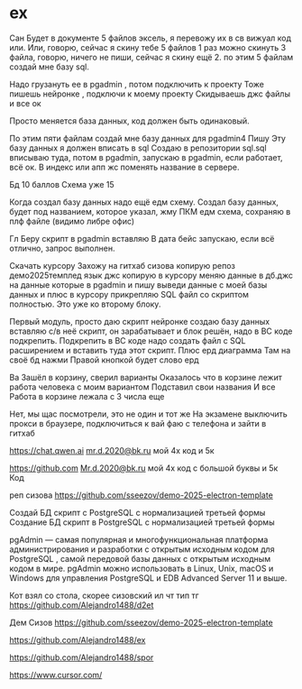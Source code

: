 # ex


Сан
Будет в документе 5 файлов эксель, я перевожу их в св вижуал код или.  Или, говорю, сейчас я скину тебе 5 файлов 1 раз можно скинуть 3 файла, говорю, ничего не пиши, сейчас я скину ещё 2.
по этим 5 файлам создай мне базу sql.

Надо грузануть ее в pgadmin , потом подключить к проекту
Тоже пишешь нейронке , подключи к моему проекту
Скидываешь джс файлы и все ок

Просто меняется база данных, код должен быть одинаковый.

По этим пяти файлам создай мне базу данных для pgadmin4 
Пишу Эту базу данных я должен вписать в sql
Создаю в репозитории sql.sql вписываю туда, потом в pgadmin, запускаю в pgadmin, если работает, всё ок.
В индекс или апп жс поменять название в сервере.

Бд 10 баллов
Схема уже 15

Когда создал базу данных надо ещё едм схему.
Создал базу данных, будет под названием, которое указал, жму ПКМ едм схема, сохраняю в плф файле (видимо либре офис)





Гл
Беру скрипт в pgadmin вставляю
В дата бейс запускаю, если всё отлично, запрос выполнен.

Скачать курсору
Захожу на гитхаб сизова копирую репоз демо2025темплед  язык джс  копирую в курсору меняю данные в дб.джс на данные которые в pgadmin и пишу выведи данные с моей базы данных и плюс в курсору прикрепляю SQL файл со скриптом полностью.
Это уже ко второму блоку.

Первый модуль, просто даю скрипт нейронке создаю базу данных вставляю с/в неё скрипт, он зарабатывает и блок решён, надо в ВС коде подкрепить.
Подкрепить в ВС коде надо создать файл с SQL расширением и вставить туда этот скрипт. 
Плюс ерд диаграмма
Там на своё бд нажми
Правой кнопкой будет слово ерд





Ва
Зашёл в корзину, сверил варианты
Оказалось что в корзине лежит работа человека с моим вариантом
Подставил свои названия
И все
Работа в корзине лежала с 3 числа еще

Нет, мы щас посмотрели, это не один и тот же
На экзамене выключить прокси в браузере, подключиться к вай фаю с телефона и зайти в гитхаб



https://chat.qwen.ai
mr.d.2020@bk.ru
мой 4х код и 5к

https://github.com
Mr.d.2020@bk.ru
мой 4х код с большой буквы и 5к
Код

реп сизова
https://github.com/sseezov/demo-2025-electron-template



Создай БД скрипт с PostgreSQL с нормализацией третьей формы
Создание БД скрипт в PostgreSQL с нормализацией третьей формы

pgAdmin — самая популярная и многофункциональная платформа администрирования и разработки с открытым исходным кодом для PostgreSQL , самой передовой базы данных с открытым исходным кодом в мире. pgAdmin можно использовать в Linux, Unix, macOS и Windows для управления PostgreSQL и EDB Advanced Server 11 и выше.


Кот взял со стола, скорее сизовский ил чт тип тг
https://github.com/Alejandro1488/d2et

Дем Сизов
https://github.com/sseezov/demo-2025-electron-template

https://github.com/Alejandro1488/ex

https://github.com/Alejandro1488/spor

https://www.cursor.com/